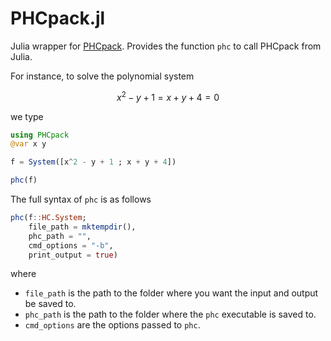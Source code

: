 # PHCpack.jl

Julia wrapper for [PHCpack](http://homepages.math.uic.edu/~jan/PHCpack/phcpack.html). Provides the function `phc` to call PHCpack from Julia.

For instance, to solve the polynomial system
```math
x^2 - y + 1 = x + y + 4 = 0
```
we type
```julia
using PHCpack
@var x y

f = System([x^2 - y + 1 ; x + y + 4])

phc(f)
```

The full syntax of `phc` is as follows
```julia
phc(f::HC.System;
    file_path = mktempdir(),
    phc_path = "",
    cmd_options = "-b",
    print_output = true)
```
where
* `file_path` is the path to the folder where you want the input and output be saved to.
* `phc_path` is the path to the folder where the `phc` executable is saved to.
* `cmd_options` are the options passed to `phc`.
